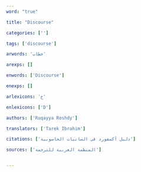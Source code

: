 ```yaml
---
word: "true"

title: "Discourse"

categories: ['']

tags: ['discourse']

arwords: 'خطاب'

arexps: []

enwords: ['Discourse']

enexps: []

arlexicons: 'خ'

enlexicons: ['D']

authors: ['Ruqayya Roshdy']

translators: ['Tarek Ibrahim']

citations: ['دليل أكسفورد في السانيات الحاسوبية']

sources: ['المنظمة العربية للترجمة']


---
```

